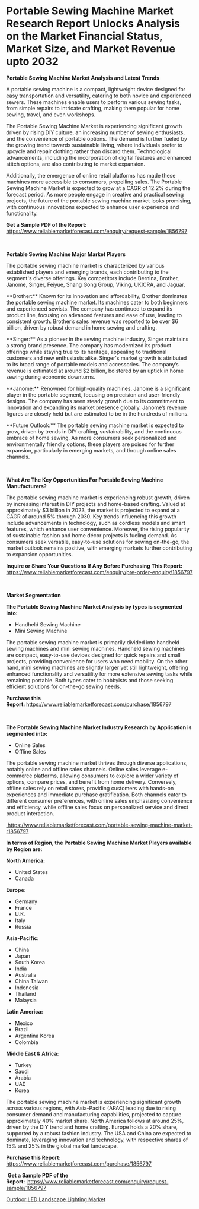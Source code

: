 <p><h1>Portable Sewing Machine Market Research Report Unlocks Analysis on the Market Financial Status, Market Size, and Market Revenue upto 2032</h1></p><p><strong>Portable Sewing Machine Market Analysis and Latest Trends</strong></p>
<p><p>A portable sewing machine is a compact, lightweight device designed for easy transportation and versatility, catering to both novice and experienced sewers. These machines enable users to perform various sewing tasks, from simple repairs to intricate crafting, making them popular for home sewing, travel, and even workshops. </p><p>The Portable Sewing Machine Market is experiencing significant growth driven by rising DIY culture, an increasing number of sewing enthusiasts, and the convenience of portable options. The demand is further fueled by the growing trend towards sustainable living, where individuals prefer to upcycle and repair clothing rather than discard them. Technological advancements, including the incorporation of digital features and enhanced stitch options, are also contributing to market expansion. </p><p>Additionally, the emergence of online retail platforms has made these machines more accessible to consumers, propelling sales. The Portable Sewing Machine Market is expected to grow at a CAGR of 12.2% during the forecast period. As more people engage in creative and practical sewing projects, the future of the portable sewing machine market looks promising, with continuous innovations expected to enhance user experience and functionality.</p></p>
<p><strong>Get a Sample PDF of the Report:&nbsp;</strong> <a href="https://www.reliablemarketforecast.com/enquiry/request-sample/1856797?utm_campaign=2780&utm_medium=2&utm_source=Github&utm_content=ia&utm_term=10042025&utm_id=portable-sewing-machine">https://www.reliablemarketforecast.com/enquiry/request-sample/1856797</a></p>
<p>&nbsp;</p>
<p><strong>Portable Sewing Machine Major Market Players</strong></p>
<p><p>The portable sewing machine market is characterized by various established players and emerging brands, each contributing to the segment's diverse offerings. Key competitors include Bernina, Brother, Janome, Singer, Feiyue, Shang Gong Group, Viking, UKICRA, and Jaguar.</p><p>**Brother:** Known for its innovation and affordability, Brother dominates the portable sewing machine market. Its machines cater to both beginners and experienced sewists. The company has continued to expand its product line, focusing on advanced features and ease of use, leading to consistent growth. Brother’s sales revenue was reported to be over $6 billion, driven by robust demand in home sewing and crafting.</p><p>**Singer:** As a pioneer in the sewing machine industry, Singer maintains a strong brand presence. The company has modernized its product offerings while staying true to its heritage, appealing to traditional customers and new enthusiasts alike. Singer's market growth is attributed to its broad range of portable models and accessories. The company’s revenue is estimated at around $2 billion, bolstered by an uptick in home sewing during economic downturns.</p><p>**Janome:** Renowned for high-quality machines, Janome is a significant player in the portable segment, focusing on precision and user-friendly designs. The company has seen steady growth due to its commitment to innovation and expanding its market presence globally. Janome’s revenue figures are closely held but are estimated to be in the hundreds of millions.</p><p>**Future Outlook:** The portable sewing machine market is expected to grow, driven by trends in DIY crafting, sustainability, and the continuous embrace of home sewing. As more consumers seek personalized and environmentally friendly options, these players are poised for further expansion, particularly in emerging markets, and through online sales channels.</p></p>
<p>&nbsp;</p>
<p><strong>What Are The Key Opportunities For Portable Sewing Machine Manufacturers?</strong></p>
<p><p>The portable sewing machine market is experiencing robust growth, driven by increasing interest in DIY projects and home-based crafting. Valued at approximately $3 billion in 2023, the market is projected to expand at a CAGR of around 5% through 2030. Key trends influencing this growth include advancements in technology, such as cordless models and smart features, which enhance user convenience. Moreover, the rising popularity of sustainable fashion and home décor projects is fueling demand. As consumers seek versatile, easy-to-use solutions for sewing on-the-go, the market outlook remains positive, with emerging markets further contributing to expansion opportunities.</p></p>
<p><strong>Inquire or Share Your Questions If Any Before Purchasing This Report:</strong> <a href="https://www.reliablemarketforecast.com/enquiry/pre-order-enquiry/1856797?utm_campaign=2780&utm_medium=2&utm_source=Github&utm_content=ia&utm_term=10042025&utm_id=portable-sewing-machine">https://www.reliablemarketforecast.com/enquiry/pre-order-enquiry/1856797</a></p>
<p>&nbsp;</p>
<p><strong>Market Segmentation</strong></p>
<p><strong>The Portable Sewing Machine Market Analysis by types is segmented into:</strong></p>
<p><ul><li>Handheld Sewing Machine</li><li>Mini Sewing Machine</li></ul></p>
<p><p>The portable sewing machine market is primarily divided into handheld sewing machines and mini sewing machines. Handheld sewing machines are compact, easy-to-use devices designed for quick repairs and small projects, providing convenience for users who need mobility. On the other hand, mini sewing machines are slightly larger yet still lightweight, offering enhanced functionality and versatility for more extensive sewing tasks while remaining portable. Both types cater to hobbyists and those seeking efficient solutions for on-the-go sewing needs.</p></p>
<p><strong>Purchase this Report:&nbsp;</strong><a href="https://www.reliablemarketforecast.com/purchase/1856797?utm_campaign=2780&utm_medium=2&utm_source=Github&utm_content=ia&utm_term=10042025&utm_id=portable-sewing-machine">https://www.reliablemarketforecast.com/purchase/1856797</a></p>
<p>&nbsp;</p>
<p><strong>The Portable Sewing Machine Market Industry Research by Application is segmented into:</strong></p>
<p><ul><li>Online Sales</li><li>Offline Sales</li></ul></p>
<p><p>The portable sewing machine market thrives through diverse applications, notably online and offline sales channels. Online sales leverage e-commerce platforms, allowing consumers to explore a wider variety of options, compare prices, and benefit from home delivery. Conversely, offline sales rely on retail stores, providing customers with hands-on experiences and immediate purchase gratification. Both channels cater to different consumer preferences, with online sales emphasizing convenience and efficiency, while offline sales focus on personalized service and direct product interaction.</p></p>
<p><a href="https://www.reliablemarketforecast.com/portable-sewing-machine-market-r1856797?utm_campaign=2780&utm_medium=2&utm_source=Github&utm_content=ia&utm_term=10042025&utm_id=portable-sewing-machine">&nbsp;https://www.reliablemarketforecast.com/portable-sewing-machine-market-r1856797</a></p>
<p><strong>In terms of Region, the Portable Sewing Machine Market Players available by Region are:</strong></p>
<p>
    <p> <strong> North America: </strong>
        <ul>
            <li>United States</li>
            <li>Canada</li>
        </ul>
        </p> 
    <p> <strong> Europe: </strong>
        <ul>
            <li>Germany</li>
            <li>France</li>
            <li>U.K.</li>
            <li>Italy</li>
            <li>Russia</li>
        </ul>
        </p> 
    <p> <strong> Asia-Pacific: </strong>
        <ul>
            <li>China</li>
            <li>Japan</li>
            <li>South Korea</li>
            <li>India</li>
            <li>Australia</li>
            <li>China Taiwan</li>
            <li>Indonesia</li>
            <li>Thailand</li>
            <li>Malaysia</li>
        </ul>
        </p> 
    <p> <strong> Latin America: </strong>
        <ul>
            <li>Mexico</li>
            <li>Brazil</li>
            <li>Argentina Korea</li>
            <li>Colombia</li>
        </ul>
        </p> 
    <p> <strong> Middle East & Africa: </strong>
        <ul>
            <li>Turkey</li>
            <li>Saudi</li>
            <li>Arabia</li>
            <li>UAE</li>
            <li>Korea</li>
        </ul>
    </p>
    </p>
<p><p>The portable sewing machine market is experiencing significant growth across various regions, with Asia-Pacific (APAC) leading due to rising consumer demand and manufacturing capabilities, projected to capture approximately 40% market share. North America follows at around 25%, driven by the DIY trend and home crafting. Europe holds a 20% share, supported by a robust fashion industry. The USA and China are expected to dominate, leveraging innovation and technology, with respective shares of 15% and 25% in the global market landscape.</p></p>
<p><strong>Purchase this Report: </strong><a href="https://www.reliablemarketforecast.com/purchase/1856797?utm_campaign=2780&utm_medium=2&utm_source=Github&utm_content=ia&utm_term=10042025&utm_id=portable-sewing-machine">https://www.reliablemarketforecast.com/purchase/1856797</a></p>
<p>&nbsp;<strong>Get a Sample PDF of the Report:&nbsp;&nbsp;</strong><a href="https://www.reliablemarketforecast.com/enquiry/request-sample/1856797?utm_campaign=2780&utm_medium=2&utm_source=Github&utm_content=ia&utm_term=10042025&utm_id=portable-sewing-machine">https://www.reliablemarketforecast.com/enquiry/request-sample/1856797</a></p>
<p><strong></strong></p>
<p><p><a href="https://github.com/leolamarnal9/Market-Research-Report-List-1/blob/main/outdoor-led-landscape-lighting-market.md?utm_campaign=2780&utm_medium=2&utm_source=Github&utm_content=ia&utm_term=10042025&utm_id=portable-sewing-machine">Outdoor LED Landscape Lighting Market</a></p></p>